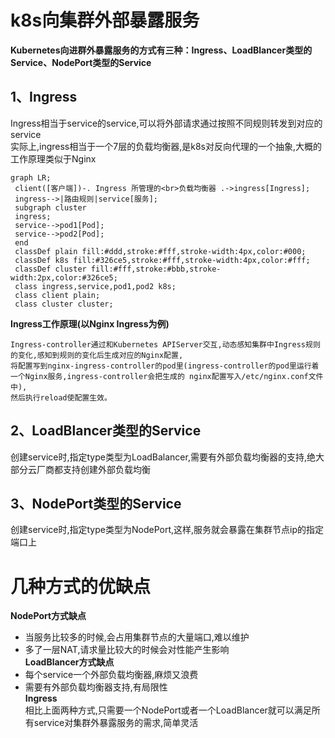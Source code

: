 # k8s向集群外部暴露服务
**Kubernetes向进群外暴露服务的方式有三种：Ingress、LoadBlancer类型的Service、NodePort类型的Service**  
## 1、Ingress  
   Ingress相当于service的service,可以将外部请求通过按照不同规则转发到对应的service  
   实际上,ingress相当于一个7层的负载均衡器,是k8s对反向代理的一个抽象,大概的工作原理类似于Nginx  
```mermaid
graph LR;
 client([客户端])-. Ingress 所管理的<br>负载均衡器 .->ingress[Ingress];
 ingress-->|路由规则|service[服务];
 subgraph cluster
 ingress;
 service-->pod1[Pod];
 service-->pod2[Pod];
 end
 classDef plain fill:#ddd,stroke:#fff,stroke-width:4px,color:#000;
 classDef k8s fill:#326ce5,stroke:#fff,stroke-width:4px,color:#fff;
 classDef cluster fill:#fff,stroke:#bbb,stroke-width:2px,color:#326ce5;
 class ingress,service,pod1,pod2 k8s;
 class client plain;
 class cluster cluster;
 ```
**Ingress工作原理(以Nginx Ingress为例)**  
```
Ingress-controller通过和Kubernetes APIServer交互,动态感知集群中Ingress规则的变化,感知到规则的变化后生成对应的Nginx配置,
将配置写到nginx-ingress-controller的pod里(ingress-controller的pod里运行着一个Nginx服务,ingress-controller会把生成的 nginx配置写入/etc/nginx.conf文件中),
然后执行reload使配置生效。
```
## 2、LoadBlancer类型的Service
创建service时,指定type类型为LoadBalancer,需要有外部负载均衡器的支持,绝大部分云厂商都支持创建外部负载均衡  

## 3、NodePort类型的Service
创建service时,指定type类型为NodePort,这样,服务就会暴露在集群节点ip的指定端口上

# 几种方式的优缺点
**NodePort方式缺点**   
- 当服务比较多的时候,会占用集群节点的大量端口,难以维护
- 多了一层NAT,请求量比较大的时候会对性能产生影响  
**LoadBlancer方式缺点**  
- 每个service一个外部负载均衡器,麻烦又浪费
- 需要有外部负载均衡器支持,有局限性   
**Ingress**    
相比上面两种方式,只需要一个NodePort或者一个LoadBlancer就可以满足所有service对集群外暴露服务的需求,简单灵活


